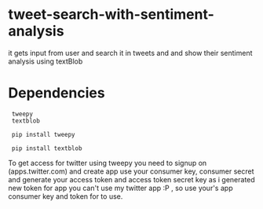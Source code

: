 # tweet-search-with-sentiment-analysis
  it gets input from user and search it in tweets and and show their sentiment analysis using textBlob
# Dependencies
     tweepy
     textblob
     
     pip install tweepy
     
     pip install textblob


To get access for twitter using tweepy you need to signup on (apps.twitter.com)
  and create app 
  use your consumer key, consumer secret and generate your access token and access token secret key
  as i generated new token for app you can't use my twitter app :P ,
  so use your's app consumer key and token for to use.
    

